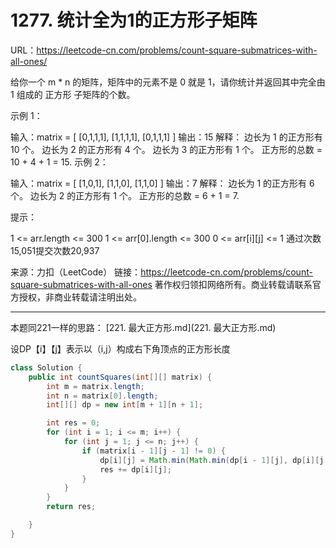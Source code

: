 # 1277. 统计全为1的正方形子矩阵

URL：https://leetcode-cn.com/problems/count-square-submatrices-with-all-ones/

给你一个 m * n 的矩阵，矩阵中的元素不是 0 就是 1，请你统计并返回其中完全由 1 组成的 正方形 子矩阵的个数。

 

示例 1：

输入：matrix =
[
  [0,1,1,1],
  [1,1,1,1],
  [0,1,1,1]
]
输出：15
解释： 
边长为 1 的正方形有 10 个。
边长为 2 的正方形有 4 个。
边长为 3 的正方形有 1 个。
正方形的总数 = 10 + 4 + 1 = 15.
示例 2：

输入：matrix = 
[
  [1,0,1],
  [1,1,0],
  [1,1,0]
]
输出：7
解释：
边长为 1 的正方形有 6 个。 
边长为 2 的正方形有 1 个。
正方形的总数 = 6 + 1 = 7.


提示：

1 <= arr.length <= 300
1 <= arr[0].length <= 300
0 <= arr[i][j] <= 1
通过次数15,051提交次数20,937

来源：力扣（LeetCode）
链接：https://leetcode-cn.com/problems/count-square-submatrices-with-all-ones
著作权归领扣网络所有。商业转载请联系官方授权，非商业转载请注明出处。

---

本题同221一样的思路： [221. 最大正方形.md](221. 最大正方形.md) 

设DP【i】【j】表示以（i,j）构成右下角顶点的正方形长度

```java
class Solution {
    public int countSquares(int[][] matrix) {
        int m = matrix.length;
        int n = matrix[0].length;
        int[][] dp = new int[m + 1][n + 1];

        int res = 0;
        for (int i = 1; i <= m; i++) {
            for (int j = 1; j <= n; j++) {
                if (matrix[i - 1][j - 1] != 0) {
                    dp[i][j] = Math.min(Math.min(dp[i - 1][j], dp[i][j - 1]), dp[i - 1][j - 1]) + 1;
                    res += dp[i][j];
                }
            }
        }
        return res;

    }
}
```






